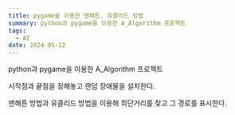 ```yaml
---
title: pygame을 이용한 맨해튼, 유클리드 방법
summary: python과 pygame을 이용한 A_Algorithm 프로젝트
tags:
  - AI
date: 2024-05-12
---
```


python과 pygame을 이용한 A_Algorithm 프로젝트

시작점과 끝점을 정해놓고 랜덤 장애물을 설치한다.

맨해튼 방법과 유클리드 방법을 이용해 최단거리를 찾고 그 경로를 표시한다.
